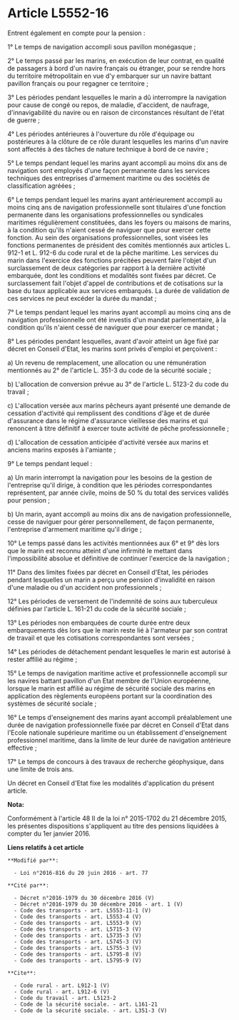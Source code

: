 # Article L5552-16

Entrent également en compte pour la pension : 

1° Le temps de navigation accompli sous pavillon monégasque ; 

2° Le temps passé par les marins, en exécution de leur contrat, en qualité de passagers à bord d'un navire français ou
étranger, pour se rendre hors du territoire métropolitain en vue d'y embarquer sur un navire battant pavillon français ou
pour regagner ce territoire ; 

3° Les périodes pendant lesquelles le marin a dû interrompre la navigation pour cause de congé ou repos, de maladie,
d'accident, de naufrage, d'innavigabilité du navire ou en raison de circonstances résultant de l'état de guerre ; 

4° Les périodes antérieures à l'ouverture du rôle d'équipage ou postérieures à la clôture de ce rôle durant lesquelles les
marins d'un navire sont affectés à des tâches de nature technique à bord de ce navire ; 

5° Le temps pendant lequel les marins ayant accompli au moins dix ans de navigation sont employés d'une façon permanente dans
les services techniques des entreprises d'armement maritime ou des sociétés de classification agréées ; 

6° Le temps pendant lequel les marins ayant antérieurement accompli au moins cinq ans de navigation professionnelle sont
titulaires d'une fonction permanente dans les organisations professionnelles ou syndicales maritimes régulièrement
constituées, dans les foyers ou maisons de marins, à la condition qu'ils n'aient cessé de naviguer que pour exercer cette
fonction. Au sein des organisations professionnelles, sont visées les fonctions permanentes de président des comités
mentionnés aux articles L. 912-1 et L. 912-6 du code rural et de la pêche maritime. Les services du marin dans l'exercice des
fonctions précitées peuvent faire l'objet d'un surclassement de deux catégories par rapport à la dernière activité embarquée,
dont les conditions et modalités sont fixées par décret. Ce surclassement fait l'objet d'appel de contributions et de
cotisations sur la base du taux applicable aux services embarqués. La durée de validation de ces services ne peut excéder la
durée du mandat ; 

7° Le temps pendant lequel les marins ayant accompli au moins cinq ans de navigation professionnelle ont été investis d'un
mandat parlementaire, à la condition qu'ils n'aient cessé de naviguer que pour exercer ce mandat ; 

8° Les périodes pendant lesquelles, avant d'avoir atteint un âge fixé par décret en Conseil d'Etat, les marins sont privés
d'emploi et perçoivent : 

a) Un revenu de remplacement, une allocation ou une rémunération mentionnés au 2° de l'article L. 351-3 du code de la
sécurité sociale ; 

b) L'allocation de conversion prévue au 3° de l'article L. 5123-2 du code du travail ; 

c) L'allocation versée aux marins pêcheurs ayant présenté une demande de cessation d'activité qui remplissent des conditions
d'âge et de durée d'assurance dans le régime d'assurance vieillesse des marins et qui renoncent à titre définitif à exercer
toute activité de pêche professionnelle ; 

d) L'allocation de cessation anticipée d'activité versée aux marins et anciens marins exposés à l'amiante ; 

9° Le temps pendant lequel : 

a) Un marin interrompt la navigation pour les besoins de la gestion de l'entreprise qu'il dirige, à condition que les
périodes correspondantes représentent, par année civile, moins de 50 % du total des services validés pour pension ; 

b) Un marin, ayant accompli au moins dix ans de navigation professionnelle, cesse de naviguer pour gérer personnellement, de
façon permanente, l'entreprise d'armement maritime qu'il dirige ; 

10° Le temps passé dans les activités mentionnées aux 6° et 9° dès lors que le marin est reconnu atteint d'une infirmité le
mettant dans l'impossibilité absolue et définitive de continuer l'exercice de la navigation ; 

11° Dans des limites fixées par décret en Conseil d'Etat, les périodes pendant lesquelles un marin a perçu une pension
d'invalidité en raison d'une maladie ou d'un accident non professionnels ; 

12° Les périodes de versement de l'indemnité de soins aux tuberculeux définies par l'article L. 161-21 du code de la sécurité
sociale ; 

13° Les périodes non embarquées de courte durée entre deux embarquements dès lors que le marin reste lié à l'armateur par son
contrat de travail et que les cotisations correspondantes sont versées ; 

14° Les périodes de détachement pendant lesquelles le marin est autorisé à rester affilié au régime ; 

15° Le temps de navigation maritime active et professionnelle accompli sur les navires battant pavillon d'un Etat membre de
l'Union européenne, lorsque le marin est affilié au régime de sécurité sociale des marins en application des règlements
européens portant sur la coordination des systèmes de sécurité sociale ; 

16° Le temps d'enseignement des marins ayant accompli préalablement une durée de navigation professionnelle fixée par décret
en Conseil d'Etat dans l'Ecole nationale supérieure maritime ou un établissement d'enseignement professionnel maritime, dans
la limite de leur durée de navigation antérieure effective ; 

17° Le temps de concours à des travaux de recherche géophysique, dans une limite de trois ans. 

Un décret en Conseil d'Etat fixe les modalités d'application du présent article.

**Nota:**

Conformément à l'article 48 II de la loi n° 2015-1702 du 21 décembre 2015, les présentes dispositions s'appliquent au titre
des pensions liquidées à compter du 1er janvier 2016.

**Liens relatifs à cet article**

	**Modifié par**:

	  - Loi n°2016-816 du 20 juin 2016 - art. 77

	**Cité par**:

	  - Décret n°2016-1979 du 30 décembre 2016 (V)
	  - Décret n°2016-1979 du 30 décembre 2016 - art. 1 (V)
	  - Code des transports - art. L5553-11-1 (V)
	  - Code des transports - art. L5553-4 (V)
	  - Code des transports - art. L5553-9 (V)
	  - Code des transports - art. L5715-3 (V)
	  - Code des transports - art. L5735-3 (V)
	  - Code des transports - art. L5745-3 (V)
	  - Code des transports - art. L5755-3 (V)
	  - Code des transports - art. L5795-8 (V)
	  - Code des transports - art. L5795-9 (V)

	**Cite**:

	  - Code rural - art. L912-1 (V)
	  - Code rural - art. L912-6 (V)
	  - Code du travail - art. L5123-2
	  - Code de la sécurité sociale. - art. L161-21
	  - Code de la sécurité sociale. - art. L351-3 (V)
